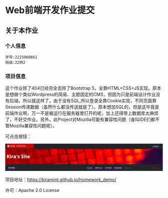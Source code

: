 # Web前端开发作业提交

## 关于本作业

### 个人信息

```markdown
学号:2225060661
班级:22网2
```
### 项目信息

这个作业除了404已经完全去除了Bootstrap 5，全靠HTML+CSS+JS实现。原本是想做个类似Wordpress的简易、主题固定的CMS，但因为只是前端设计作业没有后端，所以就这样了。由于没有SQL,所以登录全靠Cookie实现，不同页面靠Session传递数据（虽然什么都没传送就是了）。原本想加SQL的，但是这毕竟是前端作业啊，万一不是被运行在服务器里打开的呢，加上还得带上数据库太麻烦了，不好交作业。另外，此Project对Mozilla可能有兼容性问题（谁叫IDE们都不管Mozilla兼容性问题呢）。

可点击按钮：

![img.png](img.png)

项目地址：https://kiramint.github.io/homework_demo/

许可：Apache 2.0 License